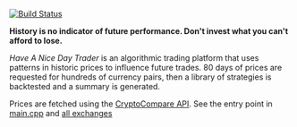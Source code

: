 [![Build Status](https://travis-ci.org/deanturpin/handt.svg?branch=master)](https://travis-ci.org/deanturpin/handt)

**History is no indicator of future performance. Don't invest what you can't
afford to lose.**

*Have A Nice Day Trader* is an algorithmic trading platform that uses patterns
in historic prices to influence future trades. 80 days of prices are requested
for hundreds of currency pairs, then a library of strategies is backtested and
a summary is generated.

Prices are fetched using the [CryptoCompare
API](https://min-api.cryptocompare.com/). See the entry point in
[main.cpp](https://github.com/deanturpin/handt/blob/master/main.cpp) and [all
exchanges](https://min-api.cryptocompare.com/data/all/exchanges)

